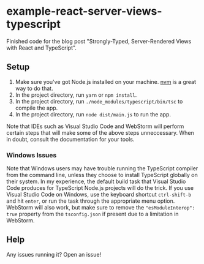 # example-react-server-views-typescript
Finished code for the blog post "Strongly-Typed, Server-Rendered Views with React and TypeScript".

## Setup

1. Make sure you've got Node.js installed on your machine. [nvm](https://github.com/creationix/nvm) is a great way to do that.
2. In the project directory, run `yarn` or `npm install`.
3. In the project directory, run `./node_modules/typescript/bin/tsc` to compile the app.
4. In the project directory, run `node dist/main.js` to run the app.

Note that IDEs such as Visual Studio Code and WebStorm will perform certain steps that will make some of the above steps unneccessary. When in doubt, consult the documentation for your tools.

### Windows Issues

Note that Windows users may have trouble running the TypeScript compiler from the command line, unless they choose to install TypeScript globally on their system. In my experience, the default build task that Visual Studio Code produces for TypeScript Node.js projects will do the trick. If you use Visual Studio Code on Windows, use the keyboard shortcut `ctrl-shift-b` and hit `enter`, or run the task through the appropriate menu option. WebStorm will also work, but make sure to remove the `"esModuleInterop": true` property from the `tsconfig.json` if present due to a limitation in WebStorm.

## Help

Any issues running it? Open an issue!
